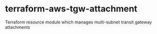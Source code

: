 # terraform-aws-tgw-attachment
Terraform resource module which manages multi-subnet transit gateway attachments
